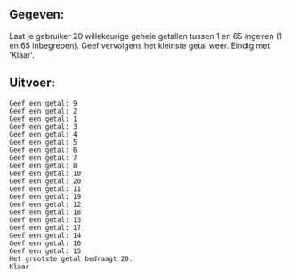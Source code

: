 ## Gegeven:
Laat je gebruiker 20 willekeurige gehele getallen tussen 1 en 65 ingeven (1 en 65 inbegrepen). Geef vervolgens het kleinste getal weer. Eindig met 'Klaar'.


## Uitvoer: 

```
Geef een getal: 9
Geef een getal: 2
Geef een getal: 1
Geef een getal: 3
Geef een getal: 4
Geef een getal: 5
Geef een getal: 6
Geef een getal: 7
Geef een getal: 8
Geef een getal: 10
Geef een getal: 20
Geef een getal: 11
Geef een getal: 19
Geef een getal: 12
Geef een getal: 18
Geef een getal: 13
Geef een getal: 17
Geef een getal: 14
Geef een getal: 16
Geef een getal: 15
Het grootste getal bedraagt 20.
Klaar
```
